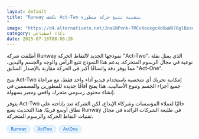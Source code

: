 ```yaml
---
layout: default
title: "Runway تكشف Act-Two بتقنية تتبع حركة متطورة
"
image: "https://d4.alternativeto.net/JnaGNPvnk-TMCvXouxgc4oOwW976glBzaoxQhZATFgQ/rs:fill:1520:760:0/g:ce:0:0/YWJzOi8vZGlzdC9jb250ZW50LzE3NTI2NTMxODgyOTcucG5n.png"
category: ذكاء اصطناعي
date: 2025-07-16T08:06:28
---
```


أطلقت شركة Runway نموذجها الجديد لالتقاط الحركة "Act-Two"، الذي يمثل نقلة نوعية في مجال الرسوم المتحركة. يدعم هذا النموذج تتبع الرأس والوجه والجسم واليدين، مما يوفر دقة واتساقًا أكبر في الحركة مقارنة بالإصدار السابق "Act-One".

يتيح Act-Two إمكانية تحريك أي شخصية باستخدام فيديو أداء واحد فقط، مع مراعاة جميع أجزاء الجسم وتنوع الأساليب. هذا يفتح آفاقًا جديدة للمطورين والمصممين في إنشاء محتوى رسومي متحرك واقعي ومعبر بسهولة.

يتوفر Act-Two حاليًا لعملاء المؤسسات وشركاء الإبداع، لكن الشركة تعد بإتاحته على نطاق أوسع قريبًا. هذا التحديث يضع Runway في طليعة الشركات الرائدة في مجال تقنيات التقاط الحركة والرسوم المتحركة.

<div style="margin-top:2px; margin-bottom:2px;"><a href="https://bidjadraft.github.io/?query=Runway" style="background:#e3f2fd; color:#1565c0; font-size:80%; border-radius:12px; padding:3px 10px; margin:2px 4px 2px 0; display:inline-block; border:1px solid #bbdefb; text-decoration:none;">Runway</a> <a href="https://bidjadraft.github.io/?query=ActTwo" style="background:#e3f2fd; color:#1565c0; font-size:80%; border-radius:12px; padding:3px 10px; margin:2px 4px 2px 0; display:inline-block; border:1px solid #bbdefb; text-decoration:none;">ActTwo</a> <a href="https://bidjadraft.github.io/?query=ActOne" style="background:#e3f2fd; color:#1565c0; font-size:80%; border-radius:12px; padding:3px 10px; margin:2px 4px 2px 0; display:inline-block; border:1px solid #bbdefb; text-decoration:none;">ActOne</a></div><br><br>
